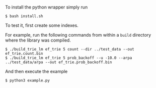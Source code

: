 To install the python wrapper simply run

    $ bash install.sh

To test it, first create some indexes.

For example, run the following commands from within a `build` directory
where the library was compiled.

    $ ./build_trie_lm ef_trie 5 count --dir ../test_data --out ef_trie.count.bin
    $ ./build_trie_lm ef_trie 5 prob_backoff --u -10.0 --arpa ../test_data/arpa --out ef_trie.prob_backoff.bin

And then execute the example

    $ python3 example.py

